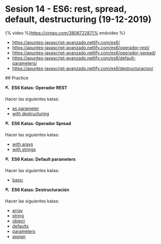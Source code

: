 # Sesion 14 - ES6: rest, spread, default, destructuring (19-12-2019) 

{% video %}https://vimeo.com/380672287{% endvideo %}


- <https://apuntes-javascript-avanzado.netlify.com/es6/>
- <https://apuntes-javascript-avanzado.netlify.com/es6/operador-rest/>
- <https://apuntes-javascript-avanzado.netlify.com/es6/operador-spread/>
- <https://apuntes-javascript-avanzado.netlify.com/es6/default-parameters/>
- <https://apuntes-javascript-avanzado.netlify.com/es6/destructuracion/>



## Practice

**⛏ &nbsp; ES6 Katas: Operador REST**

Hacer las siguientes katas:
- [as parameter](http://tddbin.com/#?kata=es6/language/rest/as-parameter)
- [with destructuring](http://tddbin.com/#?kata=es6/language/rest/with-destructuring)


**⛏ &nbsp; ES6 Katas: Operador Spread**

Hacer las siguientes katas:
- [with arays](http://tddbin.com/#?kata=es6/language/spread/with-arrays)
- [with strings](http://tddbin.com/#?kata=es6/language/spread/with-strings)


**⛏ &nbsp; ES6 Katas: Default parameters**

Hacer las siguientes katas:
- [basic](http://tddbin.com/#?kata=es6/language/default-parameters/basics)


**⛏ &nbsp; ES6 Katas: Destructuración**

Hacer las siguientes katas:

- [array](http://tddbin.com/#?kata=es6/language/destructuring/array)
- [string](http://tddbin.com/#?kata=es6/language/destructuring/string)
- [object](http://tddbin.com/#?kata=es6/language/destructuring/object)
- [defaults](http://tddbin.com/#?kata=es6/language/destructuring/defaults)
- [parameters](http://tddbin.com/#?kata=es6/language/destructuring/parameters)
- [assign](http://tddbin.com/#?kata=es6/language/destructuring/rename)

